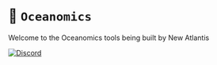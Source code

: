 # 🌊 `Oceanomics`

Welcome to the Oceanomics tools being built by New Atlantis

[![Discord](https://img.shields.io/discord/newatlantis.svg?label=&logo=discord&logoColor=ffffff&color=7389D8&labelColor=6A7EC2)](https://discord.gg/newatlantis)

